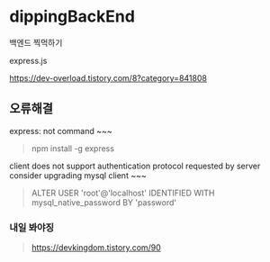 # dippingBackEnd


백엔드 찍먹하기

express.js

https://dev-overload.tistory.com/8?category=841808



## 오류해결 

express: not command ~~~

>npm install -g express



client does not support authentication protocol requested by server consider upgrading mysql client ~~~

> ALTER USER 'root'@'localhost' IDENTIFIED WITH mysql_native_password BY 'password'


### 내일 봐야징
>https://devkingdom.tistory.com/90

